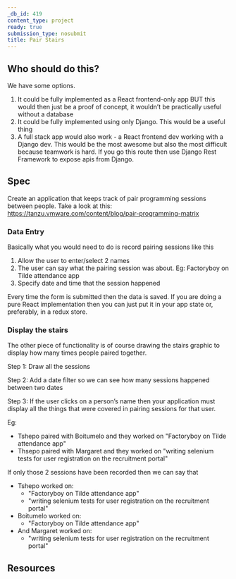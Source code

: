 ```yaml
---
_db_id: 419
content_type: project
ready: true
submission_type: nosubmit
title: Pair Stairs
---
```


## Who should do this?

We have some options.

1. It could be fully implemented as a React frontend-only app BUT this would then just be a proof of concept, it wouldn’t be practically useful without a database
2. It could be fully implemented using only Django. This would be a useful thing
3. A full stack app would also work - a React frontend dev working with a Django dev. This would be the most awesome but also the most difficult because teamwork is hard. If you go this route then use Django Rest Framework to expose apis from Django.

## Spec

Create an application that keeps track of pair programming sessions between people. Take a look at this: https://tanzu.vmware.com/content/blog/pair-programming-matrix

### Data Entry

Basically what you would need to do is record pairing sessions like this

1. Allow the user to enter/select 2 names
2. The user can say what the pairing session was about. Eg: Factoryboy on Tilde attendance app
3. Specify date and time that the session happened

Every time the form is submitted then the data is saved. If you are doing a pure React implementation then you can just put it in your app state or, preferably, in a redux store.

### Display the stairs

The other piece of functionality is of course drawing the stairs graphic to display how many times people paired together.

Step 1: Draw all the sessions

Step 2: Add a date filter so we can see how many sessions happened between two dates

Step 3: If the user clicks on a person’s name then your application must display all the things that were covered in pairing sessions for that user.

Eg:

- Tshepo paired with Boitumelo and they worked on "Factoryboy on Tilde attendance app"
- Thsepo paired with Margaret and they worked on "writing selenium tests for user registration on the recruitment portal"

If only those 2 sessions have been recorded then we can say that

- Tshepo worked on:
  - "Factoryboy on Tilde attendance app"
  - "writing selenium tests for user registration on the recruitment portal"
- Boitumelo worked on:
  - "Factoryboy on Tilde attendance app"
- And Margaret worked on:
  - "writing selenium tests for user registration on the recruitment portal"

## Resources